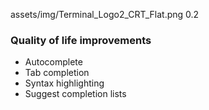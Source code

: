 <backgroundimage>assets/img/Terminal_Logo2_CRT_Flat.png</backgroundimage>
<backgroundimageopacity>0.2</backgroundimageopacity>
### Quality of life improvements
+ Autocomplete
+ Tab completion
+ Syntax highlighting
+ Suggest completion lists